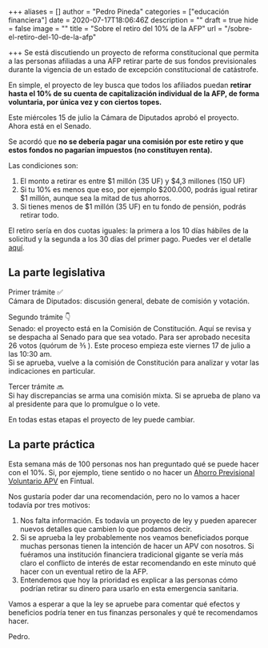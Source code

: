 +++
aliases = []
author = "Pedro Pineda"
categories = ["educación financiera"]
date = 2020-07-17T18:06:46Z
description = ""
draft = true
hide = false
image = ""
title = "Sobre el retiro del 10% de la AFP"
url = "/sobre-el-retiro-del-10-de-la-afp"

+++
Se está discutiendo un proyecto de reforma constitucional que permita a las personas afiliadas a una AFP retirar parte de sus fondos previsionales durante la vigencia de un estado de excepción constitucional de catástrofe.

En simple, el proyecto de ley busca que todos los afiliados puedan **retirar hasta el 10% de su cuenta de capitalización individual de la AFP, de forma voluntaria, por única vez y con ciertos topes.**

Este miércoles 15 de julio la Cámara de Diputados aprobó el proyecto. Ahora está en el Senado.

Se acordó que **no se debería pagar una comisión por este retiro y que estos fondos no pagarían impuestos (no constituyen renta).**

Las condiciones son:

1. El monto a retirar es entre $1 millón (35 UF) y $4,3 millones (150 UF)
2. Si tu 10% es menos que eso, por ejemplo $200.000, podrás igual retirar $1 millón, aunque sea la mitad de tus ahorros.
3. Si tienes menos de $1 millón (35 UF) en tu fondo de pensión, podrás retirar todo.

El retiro sería en dos cuotas iguales: la primera a los 10 días hábiles de la solicitud y la segunda a los 30 días del primer pago. Puedes ver el detalle [aquí](https://www.camara.cl/legislacion/ProyectosDeLey/tramitacion.aspx?prmID=14159&prmBOLETIN=13627-07).

## La parte legislativa

Primer trámite ✅  
Cámara de Diputados: discusión general, debate de comisión y votación.

Segundo trámite 👇  
Senado: el proyecto está en la Comisión de Constitución. Aquí se revisa y se despacha al Senado para que sea votado. Para ser aprobado necesita 26 votos (quórum de ⅗ ). Este proceso empieza este viernes 17 de julio a las 10:30 am.  
Si se aprueba, vuelve a la comisión de Constitución para analizar y votar las indicaciones en particular.

Tercer trámite 🔜  
Si hay discrepancias se arma una comisión mixta. Si se aprueba de plano va al presidente para que lo promulgue o lo vete.

En todas estas etapas el proyecto de ley puede cambiar.

## La parte práctica

Esta semana más de 100 personas nos han preguntado qué se puede hacer con el 10%. Si, por ejemplo, tiene sentido o no hacer un [Ahorro Previsional Voluntario APV](https://fintual.cl/apv) en Fintual.

Nos gustaría poder dar una recomendación, pero no lo vamos a hacer todavía por tres motivos:

1. Nos falta información. Es todavía un proyecto de ley y pueden aparecer nuevos detalles que cambien lo que podamos decir.
2. Si se aprueba la ley probablemente nos veamos beneficiados porque muchas personas tienen la intención de hacer un APV con nosotros. Si fuéramos una institución financiera tradicional gigante se vería más claro el conflicto de interés de estar recomendando en este minuto qué hacer con un eventual retiro de la AFP.
3. Entendemos que hoy la prioridad es explicar a las personas cómo podrían retirar su dinero para usarlo en esta emergencia sanitaria.

Vamos a esperar a que la ley se apruebe para comentar qué efectos y beneficios podría tener en tus finanzas personales y qué te recomendamos hacer.

  
Pedro.